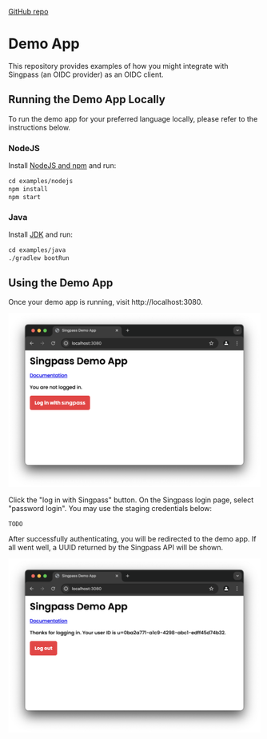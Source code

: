 [GitHub repo](https://github.com/singpass/demo-app)

# Demo App

This repository provides examples of how you might integrate with Singpass (an OIDC provider) as an OIDC client.

## Running the Demo App Locally

To run the demo app for your preferred language locally, please refer to the instructions below.

### NodeJS

Install [NodeJS and npm](https://docs.npmjs.com/downloading-and-installing-node-js-and-npm) and run:

```shell
cd examples/nodejs
npm install
npm start
```

### Java

Install [JDK](https://docs.oracle.com/en/java/javase/17/install/overview-jdk-installation.html) and run:

```shell
cd examples/java
./gradlew bootRun
```

## Using the Demo App

Once your demo app is running, visit http://localhost:3080.

![before login screenshot](docs/before-login.png)

Click the "log in with Singpass" button. On the Singpass login page, select "password login". You may use the staging credentials below:

```
TODO
```

After successfully authenticating, you will be redirected to the demo app. If all went well, a UUID returned by the Singpass API will be shown.

![after login screenshot](docs/after-login.png)
